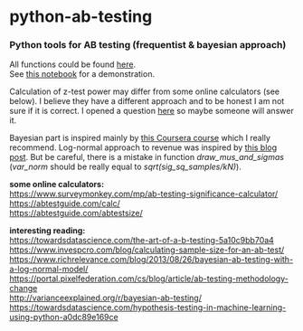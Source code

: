 # python-ab-testing
### Python tools for AB testing (frequentist &amp; bayesian approach)

All functions could be found [here](tools).<br>
See [this notebook](AB_testing_demonstration.ipynb) for a demonstration.<br>

Calculation of z-test power may differ from some online calculators (see below). I believe they have a different approach and to be honest I am not sure if it is correct. I opened a question [here](https://math.stackexchange.com/questions/3259058/ab-testing-power-of-2-sample-z-test) so maybe someone will answer it.<br>

Bayesian part is inspired mainly by [this Coursera course](https://www.coursera.org/learn/bayesian-statistics) which I really recommend. Log-normal approach to revenue was inspired by [this blog post](https://www.richrelevance.com/blog/2013/08/26/bayesian-ab-testing-with-a-log-normal-model/). But be careful, there is a mistake in function _draw_mus_and_sigmas_ (_var_norm_ should be really equal to _sqrt(sig_sq_samples/kN)_).



**some online calculators:**<br>
https://www.surveymonkey.com/mp/ab-testing-significance-calculator/<br>
https://abtestguide.com/calc/<br>
https://abtestguide.com/abtestsize/<br>

**interesting reading:**<br>
https://towardsdatascience.com/the-art-of-a-b-testing-5a10c9bb70a4<br>
https://www.invespcro.com/blog/calculating-sample-size-for-an-ab-test/<br>
https://www.richrelevance.com/blog/2013/08/26/bayesian-ab-testing-with-a-log-normal-model/<br>
https://portal.pixelfederation.com/cs/blog/article/ab-testing-methodology-change<br>
http://varianceexplained.org/r/bayesian-ab-testing/<br>
https://towardsdatascience.com/hypothesis-testing-in-machine-learning-using-python-a0dc89e169ce<br>